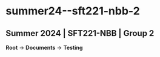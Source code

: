 # summer24--sft221-nbb-2
## Summer 2024 | SFT221-NBB | Group 2  
**Root** -> **Documents** -> **Testing** 
